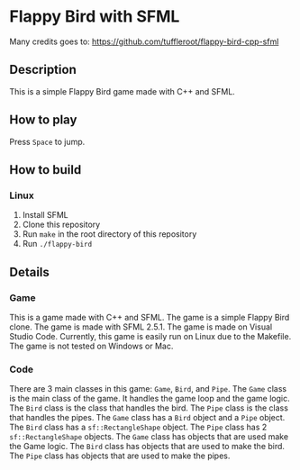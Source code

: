 # Flappy Bird with SFML

Many credits goes to: https://github.com/tuffleroot/flappy-bird-cpp-sfml

## Description

This is a simple Flappy Bird game made with C++ and SFML.

## How to play

Press `Space` to jump.

## How to build

### Linux

1. Install SFML
2. Clone this repository
3. Run `make` in the root directory of this repository
4. Run `./flappy-bird`

## Details

### Game

This is a game made with C++ and SFML. The game is a simple Flappy Bird clone. The game is made with SFML 2.5.1. The game is made on Visual Studio Code. Currently, this game is easily run on Linux due to the Makefile. The game is not tested on Windows or Mac. 

### Code
There are 3 main classes in this game: `Game`, `Bird`, and `Pipe`. The `Game` class is the main class of the game. It handles the game loop and the game logic. The `Bird` class is the class that handles the bird. The `Pipe` class is the class that handles the pipes. The `Game` class has a `Bird` object and a `Pipe` object. The `Bird` class has a `sf::RectangleShape` object. The `Pipe` class has 2 `sf::RectangleShape` objects. The `Game` class has objects that are used make the Game logic. The `Bird` class has objects that are used to make the bird. The `Pipe` class has objects that are used to make the pipes. 
